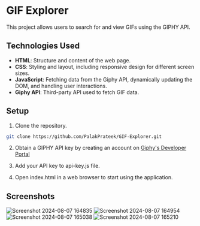 # GIF Explorer

This project allows users to search for and view GIFs using the GIPHY API.

## Technologies Used

- **HTML**: Structure and content of the web page.
- **CSS**: Styling and layout, including responsive design for different screen sizes.
- **JavaScript**: Fetching data from the Giphy API, dynamically updating the DOM, and handling user interactions.
- **Giphy API**: Third-party API used to fetch GIF data.

## Setup

1. Clone the repository.

```bash
git clone https://github.com/PalakPrateek/GIF-Explorer.git
```

2. Obtain a GIPHY API key by creating an account on [Giphy's Developer Portal](https://developers.giphy.com/)

3. Add your API key to api-key.js file.

4. Open index.html in a web browser to start using the application.

## Screenshots
![Screenshot 2024-08-07 164835](https://github.com/user-attachments/assets/a000c328-2f9b-4196-a54f-0bee5840995e)
![Screenshot 2024-08-07 164954](https://github.com/user-attachments/assets/0970efe7-bce2-491c-af63-c362520ec57b)
![Screenshot 2024-08-07 165038](https://github.com/user-attachments/assets/e9cec777-9b11-48ed-bf2c-47d58f5029aa)
![Screenshot 2024-08-07 165210](https://github.com/user-attachments/assets/db21951b-e5fd-4d8b-8595-bb283d16ad4c)



